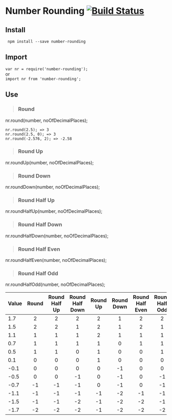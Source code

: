 # Number Rounding [![Build Status](https://travis-ci.org/NandishSolanki/NumberRounding.svg?branch=master)](https://travis-ci.org/NandishSolanki/NumberRounding)

## Install
``` npm install --save number-rounding```

## Import
``` var nr = require('number-rounding'); ``` 
<br/> or <br/>
``` import nr from 'number-rounding'; ```

## Use

>  ### Round
  nr.round(number, noOfDecimalPlaces); <br/>
  ``` 
  nr.round(2.5); => 3
  nr.round(2.5, 0); => 3
  nr.round(-2.576, 2); => -2.58
  ```
>  ### Round Up
  nr.roundUp(number, noOfDecimalPlaces); <br/>
  
>  ### Round Down
  nr.roundDown(number, noOfDecimalPlaces); <br/>
  
>  ### Round Half Up
  nr.roundHalfUp(number, noOfDecimalPlaces); <br/>
  
>  ### Round Half Down
  nr.roundHalfDown(number, noOfDecimalPlaces); <br/>

>  ### Round Half Even
  nr.roundHalfEven(number, noOfDecimalPlaces); <br/>
  
>  ### Round Half Odd
  nr.roundHalfOdd(number, noOfDecimalPlaces); <br/>
  
 | Value | Round | Round Half Up | Round Half Down | Round Up | Round Down | Round Half Even | Round Half Odd |
 |-----|:-----:|:-----:|:-----:|:-----:|:-----:|:-----:|:-----:|
 |1.7|2|2|2|2|1|2|2|
 |1.5|2|2|1|2|1|2|1|
 |1.1|1|1|1|2|1|1|1|
 |0.7|1|1|1|1|0|1|1|
 |0.5|1|1|0|1|0|0|1|
 |0.1|0|0|0|1|0|0|0|
 |-0.1|0|0|0|0|-1|0|0|
 |-0.5|0|0|-1|0|-1|0|-1|
 |-0.7|-1|-1|-1|0|-1|0|-1|
 |-1.1|-1|-1|-1|-1|-2|-1|-1|
 |-1.5|-1|-1|-2|-1|-2|-2|-1|
 |-1.7|-2|-2|-2|-1|-2|-2|-2|
 
